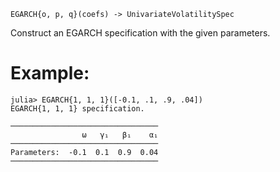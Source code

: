 ```
EGARCH{o, p, q}(coefs) -> UnivariateVolatilitySpec
```

Construct an EGARCH specification with the given parameters.

# Example:

```jldoctest
julia> EGARCH{1, 1, 1}([-0.1, .1, .9, .04])
EGARCH{1, 1, 1} specification.

─────────────────────────────────
                ω   γ₁   β₁    α₁
─────────────────────────────────
Parameters:  -0.1  0.1  0.9  0.04
─────────────────────────────────
```
